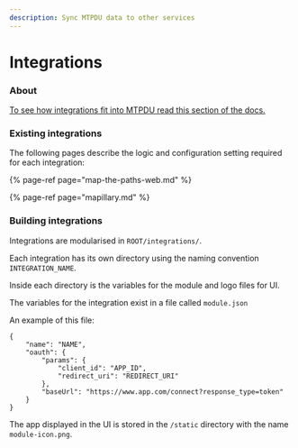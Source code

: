 ```yaml
---
description: Sync MTPDU data to other services
---
```


# Integrations

### About

[To see how integrations fit into MTPDU read this section of the docs.](../functions.md#20-authenticate-to-integrations)

### Existing integrations

The following pages describe the logic and configuration setting required for each integration:

{% page-ref page="map-the-paths-web.md" %}

{% page-ref page="mapillary.md" %}

### Building integrations

Integrations are modularised in `ROOT/integrations/`.

Each integration has its own directory using the naming convention `INTEGRATION_NAME`.

Inside each directory is the variables for the module and logo files for UI.

The variables for the integration exist in a file called `module.json`

An example of this file:

```text
{
    "name": "NAME",
    "oauth": {
        "params": { 
            "client_id": "APP_ID",
            "redirect_uri": "REDIRECT_URI"
        },
        "baseUrl": "https://www.app.com/connect?response_type=token"
    }
}
```

The app displayed in the UI is stored in the `/static` directory with the name `module-icon.png`.


